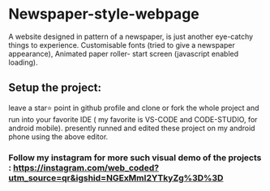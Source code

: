 # Newspaper-style-webpage
A website designed in pattern of a newspaper, is just another eye-catchy things to experience. Customisable fonts (tried to give a newspaper appearance), Animated paper roller- start screen (javascript enabled loading).


## Setup the project: 
leave a star⭐ point in github profile and clone or fork the whole project and run into your favorite IDE ( my favorite is VS-CODE and CODE-STUDIO, for android mobile).
presently runned and edited these project on my android phone using the above editor.


### Follow my instagram for more such visual demo of the projects : https://instagram.com/web_coded?utm_source=qr&igshid=NGExMmI2YTkyZg%3D%3D

